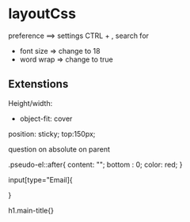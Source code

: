 # layoutCss

preference ==> settings CTRL + ,
search for 
- font size => change to 18
- word wrap => change to true

## Extenstions

Height/width:

- object-fit: cover

position: sticky;
top:150px;


question on absolute on parent


.pseudo-el::after{
    content: "";
    bottom : 0;
    color: red;
}


input[type="Email]{
    
}

h1.main-title{}
